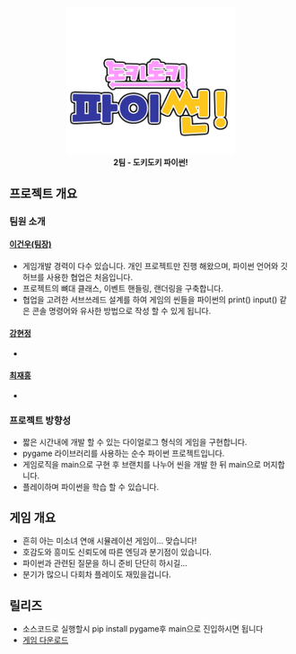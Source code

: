 
<p align="center">
  <img src="sprites/logo.png" alt="로고" width="300"/><br>
  <b>2팀 - 도키도키 파이썬!</b>
</p>
  
## 프로젝트 개요
### 팀원 소개
#### [이건우(팀장)](https://github.com/4vpr)
- 게임개발 경력이 다수 있습니다. 개인 프로젝트만 진행 해왔으며, 파이썬 언어와 깃허브를 사용한 협업은 처음입니다.
- 프로젝트의 뼈대 클래스, 이벤트 핸들링, 랜더링을 구축합니다.
- 협업을 고려한 서브쓰레드 설계를 하여 게임의 씬들을 파이썬의 print() input() 같은 콘솔 명령어와 유사한 방법으로 작성 할 수 있게 됩니다.
#### [강현정](https://github.com/aooe120-maker)
- 
#### [최재흥](https://github.com/Lukascruise)
-
### 프로젝트 방향성
- 짧은 시간내에 개발 할 수 있는 다이얼로그 형식의 게임을 구현합니다.
- pygame 라이브러리를 사용하는 순수 파이썬 프로젝트입니다.
- 게임로직을 main으로 구현 후 브랜치를 나누어 씬을 개발 한 뒤 main으로 머지합니다.
- 플레이하며 파이썬을 학습 할 수 있습니다.
## 게임 개요
- 흔히 아는 미소녀 연애 시뮬레이션 게임이... 맞습니다!
- 호감도와 흥미도 신뢰도에 따른 엔딩과 분기점이 있습니다.
- 파이썬과 관련된 질문을 하니 준비 단단히 하시길...
- 분기가 많으니 다회차 플레이도 재밌을겁니다.
## 릴리즈
- 소스코드로 실행할시 pip install pygame후 main으로 진입하시면 됩니다  
- [게임 다운로드](localhost)  
